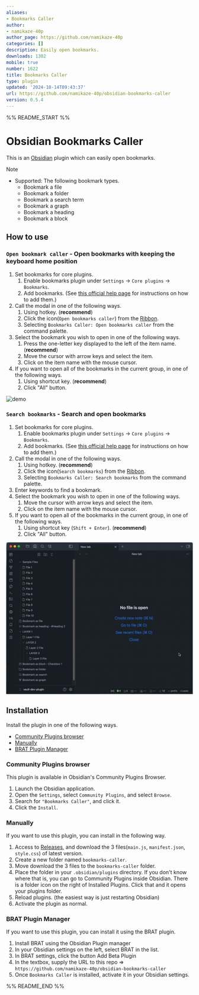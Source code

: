 ```yaml
---
aliases:
- Bookmarks Caller
author:
- namikaze-40p
author_page: https://github.com/namikaze-40p
categories: []
description: Easily open bookmarks.
downloads: 1302
mobile: true
number: 1622
title: Bookmarks Caller
type: plugin
updated: '2024-10-14T09:43:37'
url: https://github.com/namikaze-40p/obsidian-bookmarks-caller
version: 0.5.4
---
```


%% README_START %%

# Obsidian Bookmarks Caller

This is an [Obsidian](https://obsidian.md/) plugin which can easily open bookmarks.

> [!NOTE]
>
> - Supported: The following bookmark types.
>   - Bookmark a file
>   - Bookmark a folder
>   - Bookmark a search term
>   - Bookmark a graph
>   - Bookmark a heading
>   - Bookmark a block

## How to use

### `Open bookmark caller` - Open bookmarks with keeping the keyboard home position

1. Set bookmarks for core plugins.
    1. Enable bookmarks plugin under `Settings` → `Core plugins` → `Bookmarks`.
    1. Add bookmarks. (See [this official help page](https://help.obsidian.md/Plugins/Bookmarks) for instructions on how to add them.)
1. Call the modal in one of the following ways.
    1. Using hotkey. (**recommend**)
    1. Click the icon(`Open bookmarks caller`) from the [Ribbon](https://help.obsidian.md/User+interface/Ribbon).
    1. Selecting `Bookmarks Caller: Open bookmarks caller` from the command palette.
1. Select the bookmark you wish to open in one of the following ways.
    1. Press the one-letter key displayed to the left of the item name. (**recommend**)
    1. Move the cursor with arrow keys and select the item.
    1. Click on the item name with the mouse cursor.
1. If you want to open all of the bookmarks in the current group, in one of the following ways.
    1. Using shortcut key. (**recommend**)
    1. Click "All" button.

![demo](https://raw.githubusercontent.com/namikaze-40p/obsidian-bookmarks-caller/main/demo/open-bookmarks.gif)

### `Search bookmarks` - Search and open bookmarks

1. Set bookmarks for core plugins.
    1. Enable bookmarks plugin under `Settings` → `Core plugins` → `Bookmarks`.
    1. Add bookmarks. (See [this official help page](https://help.obsidian.md/Plugins/Bookmarks) for instructions on how to add them.)
1. Call the modal in one of the following ways.
    1. Using hotkey. (**recommend**)
    1. Click the icon(`Search bookmarks`) from the [Ribbon](https://help.obsidian.md/User+interface/Ribbon).
    1. Selecting `Bookmarks Caller: Search bookmarks` from the command palette.
1. Enter keywords to find a bookmark.
1. Select the bookmark you wish to open in one of the following ways.
    1. Move the cursor with arrow keys and select the item.
    1. Click on the item name with the mouse cursor.
1. If you want to open all of the bookmarks in the current group, in one of the following ways.
    1. Using shortcut key (`Shift + Enter`). (**recommend**)
    1. Click "All" button.

![demo](https://raw.githubusercontent.com/namikaze-40p/obsidian-bookmarks-caller/main/demo/ver-0.5.0/search-bookmarks.gif)

## Installation

Install the plugin in one of the following ways.

- [Community Plugins browser](#community-plugins-browser)
- [Manually](#manually)
- [BRAT Plugin Manager](#brat-plugin-manager)

### Community Plugins browser

This plugin is available in Obsidian's Community Plugins Browser.

1. Launch the Obsidian application.
1. Open the `Settings`, select `Community Plugins`, and select `Browse`.
1. Search for `"Bookmarks Caller"`, and click it.
1. Click the `Install`.

### Manually

If you want to use this plugin, you can install in the following way.

1. Access to [Releases](https://github.com/namikaze-40p/obsidian-bookmarks-caller/releases), and download the 3 files(`main.js`, `manifest.json`, `style.css`) of latest version.
1. Create a new folder named `bookmarks-caller`.
1. Move download the 3 files to the `bookmarks-caller` folder.
1. Place the folder in your `.obsidian/plugins` directory. If you don't know where that is, you can go to Community Plugins inside Obsidian. There is a folder icon on the right of Installed Plugins. Click that and it opens your plugins folder.
1. Reload plugins. (the easiest way is just restarting Obsidian)
1. Activate the plugin as normal.

### BRAT Plugin Manager

If you want to use this plugin, you can install it using the BRAT plugin.

1. Install BRAT using the Obsidian Plugin manager
1. In your Obsidian settings on the left, select BRAT in the list.
1. In BRAT settings, click the button Add Beta Plugin
1. In the textbox, supply the URL to this repo => `https://github.com/namikaze-40p/obsidian-bookmarks-caller`
1. Once `Bookmarks Caller` is installed, activate it in your Obsidian settings.


%% README_END %%